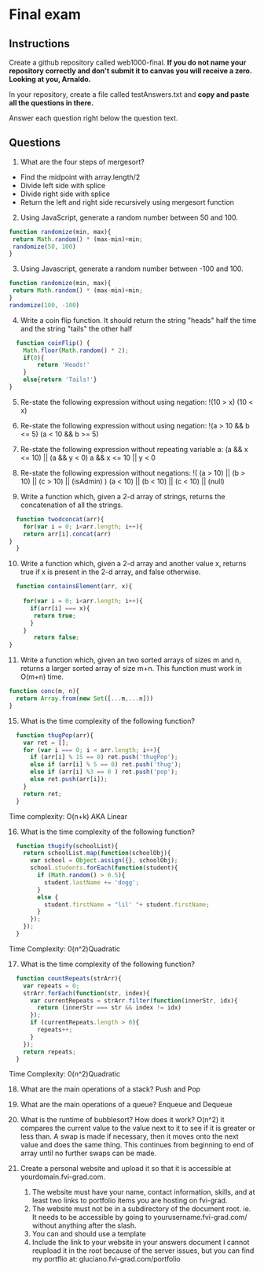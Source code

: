 # Final exam

## Instructions

Create a github repository called web1000-final. **If you do not name your repository correctly and don't submit it to canvas you will receive a zero. Looking at you, Arnaldo.**

In your repository, create a file called testAnswers.txt and **copy and paste all the questions in there.**

Answer each question right below the question text.

## Questions

1. What are the four steps of mergesort?
  - Find the midpoint with array.length/2
  - Divide left side with splice
  - Divide right side with splice
  - Return the left and right side recursively        using mergesort function


2. Using JavaScript, generate a random number between 50 and 100.

```javascript
function randomize(min, max){
 return Math.random() * (max-min)+min;
 randomize(50, 100)
}

```

3. Using Javascript, generate a random number between -100 and 100.
```javascript
function randomize(min, max){
 return Math.random() * (max-min)+min;
}
randomize(100, -100)
```



4. Write a coin flip function. It should return the string "heads" half the time and the string "tails" the other half
```javascript
  function coinFlip() {
    Math.floor(Math.random() * 2);
	if(0){
		return 'Heads!'
	}
	else{return 'Tails!'}
}
```

5. Re-state the following expression without using negation:
  !(10 > x)
  (10 < x)

6. Re-state the following expression without using negation:
  !(a > 10 && b <= 5)
  (a < 10 && b >= 5)

7. Re-state the following expression without repeating variable a:
  (a && x <= 10) || (a && y < 0)
  a && x <= 10 || y < 0

8. Re-state the following expression without negations:
  !( (a > 10) || (b > 10) || (c > 10) || (isAdmin) )
(a < 10) || (b < 10) || (c < 10) || (null)

9. Write a function which, given a 2-d array of strings, returns the concatenation of all the strings.
```javascript
  function twodconcat(arr){
    for(var i = 0; i<arr.length; i++){
    return arr[i].concat(arr)
}
  }
```

10. Write a function which, given a 2-d array and another value x, returns true if x is present in the 2-d array, and false otherwise.
```javascript
  function containsElement(arr, x){
     
    for(var i = 0; i<arr.length; i++){
      if(arr[i] === x){
       return true;
      }
    }
       return false;
}
```

11. Write a function which, given an two sorted arrays of sizes m and n, returns a larger sorted array of size m+n. This function must work in O(m+n) time.

```javascript
function conc(m, n){
  return Array.from(new Set([...m,...n]))
}
```

<!-- 12. Given the following edge list, draw the graph. Use MS Paint and include the file in your repo.

```javascript
E = [[1,2], [2,3], [4,5], [2,4], [1,5]  ]
```

13. Given the following adjacency Matrix, determine whether the graph is directed or undirected and draw it.

```javascript
M = [
  [0,0,1,0,1],
  [0,0,0,0,1],
  [0,1,0,0,0],
  [0,1,0,0,0],
  [0,0,0,0,1],
]
```

14. For exercises 9 and 10, if you assume that n is the size of one side of the matrix, what is the time complexity (Big Oh) of the algorithms you wrote? -->

15. What is the time complexity of the following function?

```javascript
  function thugPop(arr){
    var ret = [];
    for (var i === 0; i < arr.length; i++){
      if (arr[i] % 15 == 0) ret.push('thugPop');
      else if (arr[i] % 5 == 0) ret.push('thug');
      else if (arr[i] %3 == 0 ) ret.push('pop');
      else ret.push(arr[i]);
    }
    return ret;
  }
```
Time complexity: O(n+k) AKA Linear

16. What is the time complexity of the following function?

```javascript
  function thugify(schoolList){
    return schoolList.map(function(schoolObj){
      var school = Object.assign({}, schoolObj);
      school.students.forEach(function(student){
        if (Math.random() > 0.5){
          student.lastName += 'dogg';
        }
        else {
          student.firstName = "lil' "+ student.firstName;
        }
      });
    });
  }
```
Time Complexity: 0(n^2)Quadratic

17. What is the time complexity of the following function?

```javascript
  function countRepeats(strArr){
    var repeats = 0;
    strArr.forEach(function(str, index){
      var currentRepeats = strArr.filter(function(innerStr, idx){
        return (innerStr === str && index != idx)
      });
      if (currentRepeats.length > 0){
        repeats++;
      }
    });
    return repeats;
  }
```
Time Complexity: 0(n^2)Quadratic

18. What are the main operations of a stack?
Push and Pop

19. What are the main operations of a queue?
Enqueue and Dequeue

20. What is the runtime of bubblesort? How does it work?
O(n^2)
it compares the current value to the value next to it to see if it is greater or less than. A swap is made if necessary, then it moves onto the next value and does the same thing.  This continues from beginning to end of array until no further swaps can be made.

21. Create a personal website and upload it so that it is accessible at yourdomain.fvi-grad.com.  
    1. The website must have your name, contact information, skills, and at least two links to portfolio items you are hosting on fvi-grad.
    2. The website must not be in a subdirectory of the document root. ie. It needs to be accessible by going to yourusername.fvi-grad.com/ without anything after the slash.
    3. You can and should use a template
    4. Include the link to your website in your answers document
    I cannot reupload it in the root because of the server issues, but you can find my portflio at:
    gluciano.fvi-grad.com/portfolio
